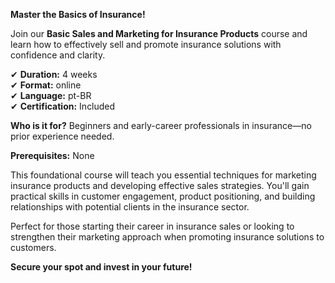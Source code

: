 **Master the Basics of Insurance!**

Join our **Basic Sales and Marketing for Insurance Products** course and learn how to effectively sell and promote insurance solutions with confidence and clarity.

✔ **Duration:** 4 weeks  
✔ **Format:** online  
✔ **Language:** pt-BR  
✔ **Certification:** Included

**Who is it for?** Beginners and early-career professionals in insurance—no prior experience needed.

**Prerequisites:** None

This foundational course will teach you essential techniques for marketing insurance products and developing effective sales strategies. You'll gain practical skills in customer engagement, product positioning, and building relationships with potential clients in the insurance sector.

Perfect for those starting their career in insurance sales or looking to strengthen their marketing approach when promoting insurance solutions to customers.

**Secure your spot and invest in your future!**